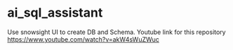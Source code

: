 ﻿# ai_sql_assistant
 Use snowsight UI to create DB and Schema.
 Youtube link for this repository
 https://www.youtube.com/watch?v=akW4sWuZWuc
